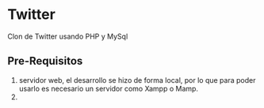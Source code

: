 # Twitter
 Clon de Twitter usando PHP y MySql

## Pre-Requisitos
1. servidor web, el desarrollo se hizo de forma local, por lo que para poder usarlo es necesario un servidor como Xampp o Mamp.
2. 
